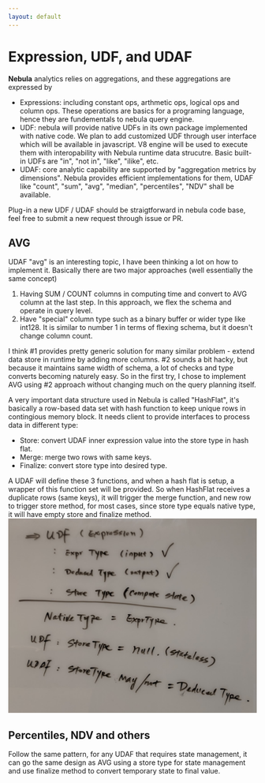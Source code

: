 ```yaml
---
layout: default
---
```


# Expression, UDF, and UDAF
**Nebula** analytics relies on aggregations, and these aggregations are expressed by
* Expressions: including constant ops, arthmetic ops, logical ops and column ops.
  These operations are basics for a programing language, hence they are fundementals to nebula query engine.   
* UDF: nebula will provide native UDFs in its own package implemented with native code.
  We plan to add customized UDF through user interface which will be available in javascript. V8 engine will be used to execute them with interopability with Nebula runtime data strucutre. 
  Basic built-in UDFs are "in", "not in", "like", "ilike", etc.
* UDAF: core analytic capability are supported by "aggregation metrics by dimensions". 
  Nebula provides efficient implementations for them, UDAF like "count", "sum", "avg", "median", "percentiles", "NDV" shall be available.

Plug-in a new UDF / UDAF should be straigtforward in nebula code base, feel free to submit a new request through issue or PR. 

## AVG
UDAF "avg" is an interesting topic, I have been thinking a lot on how to implement it. 
Basically there are two major approaches (well essentially the same concept)
1) Having SUM / COUNT columns in computing time and convert to AVG column at the last step.
In this approach, we flex the schema and operate in query level. 
2) Have "special" column type such as a binary buffer or wider type like int128. 
It is similar to number 1 in terms of flexing schema, but it doesn't change column count.

I think #1 provides pretty generic solution for many similar problem - extend data store in runtime by adding more columns. #2 sounds a bit hacky, but because it maintains same width of schema, a lot of checks and type converts becoming naturely easy. So in the first try, I chose to implement AVG using #2 approach without changing much on the query planning itself.

A very important data structure used in Nebula is called "HashFlat", it's basically a row-based data set with hash function to keep unique rows in contingious memory block. It needs client to provide interfaces to process data in different type:
- Store:    convert UDAF inner expression value into the store type in hash flat.
- Merge:    merge two rows with same keys.
- Finalize: convert store type into desired type.

A UDAF will define these 3 functions, and when a hash flat is setup, a wrapper of this function set will be provided.
So when HashFlat receives a duplicate rows (same keys), it will trigger the merge function, and new row to trigger store method, for most cases, since store type equals native type, it will have empty store and finalize method.
![UDF + Types](udf.types.png)

## Percentiles, NDV and others
Follow the same pattern, for any UDAF that requires state management, it can go the same design as AVG using a store type for state management and use finalize method to convert temporary state to final value. 
